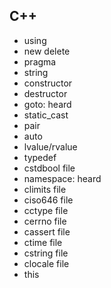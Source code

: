 ## C++

- using
- new delete
- pragma
- string
- constructor
- destructor
- goto: heard
- static_cast
- pair
- auto
- lvalue/rvalue
- typedef
- cstdbool file
- namespace: heard
- climits file
- ciso646 file
- cctype file
- cerrno file
- cassert file
- ctime file
- cstring file
- clocale file
- this
